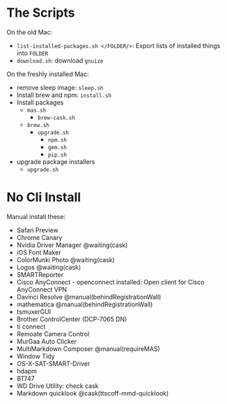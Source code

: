 # The Scripts

On the old Mac:

- `list-installed-packages.sh </FOLDER/>`: Export lists of installed things into `FOLDER`
- `download.sh`: download `gnuize`

On the freshly installed Mac:

- remove sleep image: `sleep.sh`
- Install brew and npm: `install.sh`
- Install packages
	- `mas.sh`
		- `brew-cask.sh`
	- `brew.sh`
		- `upgrade.sh`
			- `npm.sh`
			- `gem.sh`
			- `pip.sh`
- upgrade package installers
	- `upgrade.sh`

# No Cli Install

Manual install these:

- Safari Preview
- Chrome Canary
- Nvidia Driver Manager @waiting(cask)
- iOS Font Maker
- ColorMunki Photo @waiting(cask)
- Logos @waiting(cask)
- SMARTReporter
- Cisco AnyConnect - openconnect installed: Open client for Cisco AnyConnect VPN
- Davinci Resolve @manual(behindRegistrationWall)
- mathematica @manual(behindRegistrationWall)
- tsmuxerGUI
- Brother ControlCenter (DCP-7065 DN)
- ti connect
- Remoate Camera Control
- MurGaa Auto Clicker
- MultiMarkdown Composer @manual(requireMAS)
- Window Tidy
- OS-X-SAT-SMART-Driver
- hdapm
- BT747
- WD Drive Utility: check cask
- Markdown quicklook @cask(ttscoff-mmd-quicklook)